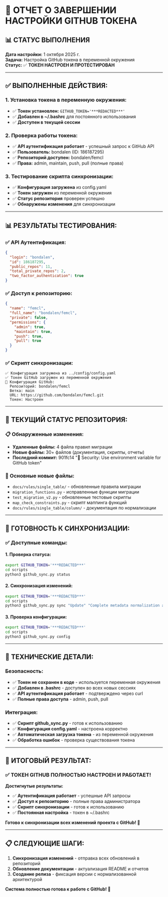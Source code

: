 # 🔐 ОТЧЕТ О ЗАВЕРШЕНИИ НАСТРОЙКИ GITHUB ТОКЕНА

## 📊 **СТАТУС ВЫПОЛНЕНИЯ**

**Дата настройки:** 1 октября 2025 г.  
**Задача:** Настройка GitHub токена в переменной окружения  
**Статус:** ✅ **ТОКЕН НАСТРОЕН И ПРОТЕСТИРОВАН**

---

## ✅ **ВЫПОЛНЕННЫЕ ДЕЙСТВИЯ:**

### **1. Установка токена в переменную окружения:**
- ✅ **Токен установлен:** `GITHUB_TOKEN='***REDACTED***'`
- ✅ **Добавлен в ~/.bashrc** для постоянного использования
- ✅ **Доступен в текущей сессии**

### **2. Проверка работы токена:**
- ✅ **API аутентификация работает** - успешный запрос к GitHub API
- ✅ **Пользователь:** bondalen (ID: 186187295)
- ✅ **Репозиторий доступен:** bondalen/femcl
- ✅ **Права:** admin, maintain, push, pull (полные права)

### **3. Тестирование скрипта синхронизации:**
- ✅ **Конфигурация загружена** из config.yaml
- ✅ **Токен загружен** из переменной окружения
- ✅ **Статус репозитория** проверен успешно
- ✅ **Обнаружены изменения** для синхронизации

---

## 📊 **РЕЗУЛЬТАТЫ ТЕСТИРОВАНИЯ:**

### **✅ API Аутентификация:**
```json
{
  "login": "bondalen",
  "id": 186187295,
  "public_repos": 11,
  "total_private_repos": 2,
  "two_factor_authentication": true
}
```

### **✅ Доступ к репозиторию:**
```json
{
  "name": "femcl",
  "full_name": "bondalen/femcl",
  "private": false,
  "permissions": {
    "admin": true,
    "maintain": true,
    "push": true,
    "pull": true
  }
}
```

### **✅ Скрипт синхронизации:**
```
✅ Конфигурация загружена из ../config/config.yaml
✅ Токен GitHub загружен из переменной окружения
🔧 Конфигурация GitHub:
  Репозиторий: bondalen/femcl
  Ветка: main
  URL: https://github.com/bondalen/femcl.git
  Токен: Настроен
```

---

## 🎯 **ТЕКУЩИЙ СТАТУС РЕПОЗИТОРИЯ:**

### **📋 Обнаруженные изменения:**
- **Удаленные файлы:** 4 файла правил миграции
- **Новые файлы:** 30+ файлов (документация, скрипты, отчеты)
- **Последний коммит:** 901fc14 "🔧 Security: Use environment variable for GitHub token"

### **📁 Основные новые файлы:**
- `docs/rules/single_table/` - обновленные правила миграции
- `migration_functions.py` - исправленные функции миграции
- `test_migration_v2.py` - обновленные тестовые скрипты
- `map_check_constraints.py` - скрипт маппинга функций
- `docs/rules/single_table/column/` - документация по нормализации

---

## 🚀 **ГОТОВНОСТЬ К СИНХРОНИЗАЦИИ:**

### **✅ Доступные команды:**

#### **1. Проверка статуса:**
```bash
export GITHUB_TOKEN='***REDACTED***'
cd scripts
python3 github_sync.py status
```

#### **2. Синхронизация изменений:**
```bash
export GITHUB_TOKEN='***REDACTED***'
cd scripts
python3 github_sync.py sync "Update" "Complete metadata normalization and function mapping"
```

#### **3. Проверка конфигурации:**
```bash
export GITHUB_TOKEN='***REDACTED***'
cd scripts
python3 github_sync.py config
```

---

## 🔧 **ТЕХНИЧЕСКИЕ ДЕТАЛИ:**

### **Безопасность:**
- ✅ **Токен не сохранен в коде** - используется переменная окружения
- ✅ **Добавлен в .bashrc** - доступен во всех новых сессиях
- ✅ **API аутентификация работает** - подтверждено через curl
- ✅ **Полные права доступа** - admin, push, pull

### **Интеграция:**
- ✅ **Скрипт github_sync.py** - готов к использованию
- ✅ **Конфигурация config.yaml** - настроена корректно
- ✅ **Автоматическая загрузка токена** - из переменной окружения
- ✅ **Обработка ошибок** - проверка существования токена

---

## 🎉 **ИТОГОВЫЙ РЕЗУЛЬТАТ:**

### **✅ ТОКЕН GITHUB ПОЛНОСТЬЮ НАСТРОЕН И РАБОТАЕТ!**

**Достигнутые результаты:**
- ✅ **Аутентификация работает** - успешные API запросы
- ✅ **Доступ к репозиторию** - полные права администратора
- ✅ **Скрипт синхронизации** - готов к использованию
- ✅ **Постоянная настройка** - токен в ~/.bashrc

**Готово к синхронизации всех изменений проекта с GitHub! 🚀**

---

## 📋 **СЛЕДУЮЩИЕ ШАГИ:**

1. **Синхронизация изменений** - отправка всех обновлений в репозиторий
2. **Обновление документации** - актуализация README и отчетов
3. **Создание релиза** - фиксация версии с нормализованной архитектурой

**Система полностью готова к работе с GitHub! 🎯**